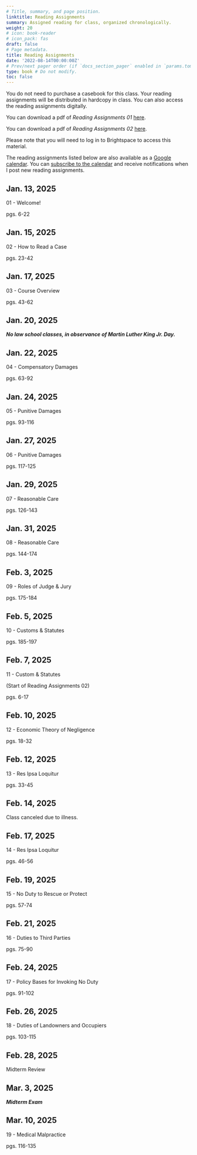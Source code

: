 ```yaml
---
# Title, summary, and page position.
linktitle: Reading Assignments
summary: Assigned reading for class, organized chronologically.
weight: 20
# icon: book-reader
# icon_pack: fas
draft: false
# Page metadata.
title: Reading Assignments
date: '2022-08-14T00:00:00Z'
# Prev/next pager order (if `docs_section_pager` enabled in `params.toml`)
type: book # Do not modify.
toc: false
---
```


You do not need to purchase a casebook for this class. Your reading assignments will be distributed in hardcopy in class. You can also access the reading assignments digitally.

You can download a pdf of _Reading Assignments 01_ [here](https://brightspace.lmu.edu/d2l/le/content/263272/viewContent/3331852/View).

You can download a pdf of _Reading Assignments 02_ [here](https://brightspace.lmu.edu/d2l/le/content/263272/viewContent/3331853/View). 

Please note that you will need to log in to Brightspace to access this material.

The reading assignments listed below are also available as a [Google calendar](https://calendar.google.com/calendar/embed?src=vtu22g9khnc4acg3plvuaarptc%40group.calendar.google.com&ctz=America%2FLos_Angeles). You can [subscribe to the calendar](https://calendar.google.com/calendar/u/5?cid=dnR1MjJnOWtobmM0YWNnM3BsdnVhYXJwdGNAZ3JvdXAuY2FsZW5kYXIuZ29vZ2xlLmNvbQ) and receive notifications when I post new reading assignments.

## Jan. 13, 2025
01 - Welcome!

pgs. 6-22

## Jan. 15, 2025
02 - How to Read a Case

pgs. 23-42

## Jan. 17, 2025
03 - Course Overview

pgs. 43-62

## Jan. 20, 2025
_**No law school classes, in observance of Martin Luther King Jr. Day.**_

## Jan. 22, 2025
04 - Compensatory Damages

pgs. 63-92

## Jan. 24, 2025
05 - Punitive Damages

pgs. 93-116


## Jan. 27, 2025
06 - Punitive Damages

pgs. 117-125


## Jan. 29, 2025
07 - Reasonable Care

pgs. 126-143


## Jan. 31, 2025
08 - Reasonable Care

pgs. 144-174

## Feb. 3, 2025
09 - Roles of Judge & Jury

pgs. 175-184

## Feb. 5, 2025
10 - Customs & Statutes

pgs. 185-197

## Feb. 7, 2025
11 - Custom & Statutes

(Start of Reading Assignments 02)

pgs. 6-17

## Feb. 10, 2025
12 - Economic Theory of Negligence

pgs. 18-32

## Feb. 12, 2025
13 - Res Ipsa Loquitur

pgs. 33-45

## Feb. 14, 2025

Class canceled due to illness.

## Feb. 17, 2025
14 - Res Ipsa Loquitur

pgs. 46-56

## Feb. 19, 2025
15 - No Duty to Rescue or Protect

pgs. 57-74

## Feb. 21, 2025
16 - Duties to Third Parties

pgs. 75-90

## Feb. 24, 2025
17 - Policy Bases for Invoking No Duty

pgs. 91-102

## Feb. 26, 2025
18 - Duties of Landowners and Occupiers

pgs. 103-115

## Feb. 28, 2025
Midterm Review

## Mar. 3, 2025
_**Midterm Exam**_

## Mar. 10, 2025
19 - Medical Malpractice

pgs. 116-135
